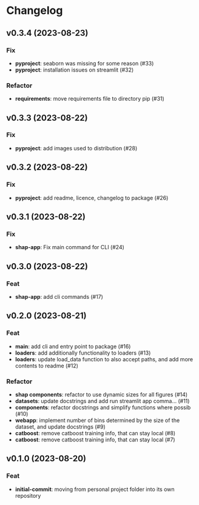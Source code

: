# Changelog

<!--next-version-placeholder-->

## v0.3.4 (2023-08-23)

### Fix

- **pyproject**: seaborn was missing for some reason (#33)
- **pyproject**: installation issues on streamlit (#32)

### Refactor

- **requirements**: move requirements file to directory pip (#31)

## v0.3.3 (2023-08-22)

### Fix

- **pyproject**: add images used to distribution (#28)

## v0.3.2 (2023-08-22)

### Fix

- **pyproject**: add readme, licence, changelog to package (#26)

## v0.3.1 (2023-08-22)

### Fix

- **shap-app**: Fix main command for CLI (#24)

## v0.3.0 (2023-08-22)

### Feat

- **shap-app**: add cli commands (#17)

## v0.2.0 (2023-08-21)

### Feat

- **main**: add cli and entry point to package (#16)
- **loaders**: add additionally functionality to loaders (#13)
- **loaders**: update load_data function to also accept paths, and add more contents to readme (#12)

### Refactor

- **shap components**: refactor to use dynamic sizes for all figures (#14)
- **datasets**: update docstrings and add run streamlit app comma… (#11)
- **components**: refactor docstrings and simplify functions where possib (#10)
- **webapp**: implement number of bins determined by the size of the dataset, and update docstrings (#9)
- **catboost**: remove catboost training info, that can stay local (#8)
- **catboost**: remove catboost training info, that can stay local (#7)

## v0.1.0 (2023-08-20)

### Feat

- **initial-commit**: moving from personal project folder into its own repository
